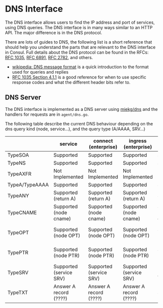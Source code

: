 # DNS Interface

The DNS interface allows users to find the IP address and port of services, using DNS
queries. The DNS interface is in many ways similar to an HTTP API. The major difference is
in the DNS protocol.

There are lots of guides to DNS, the following list is a short reference that should help you
understand the parts that are relevant to the DNS interface in Consul. Full details about
the DNS protocol can be found in the RFCs: [RFC 1035], [RFC 6891], [RFC 2782], and others.

[RFC 1035]: https://tools.ietf.org/html/rfc1035
[RFC 6891]: https://tools.ietf.org/html/rfc6891
[RFC 2782]: https://tools.ietf.org/html/rfc2782

* [wikipedia: DNS message format](https://en.wikipedia.org/wiki/Domain_Name_System#DNS_message_format)
  is a quick introduction to the format used for queries and replies
* [RFC 1035 Section 4.1.1](https://datatracker.ietf.org/doc/html/rfc1035#section-4.1.1)
  is a good reference for when to use specific response codes and what the different header
  bits refer to. 


## DNS Server

The DNS interface is implemented as a DNS server using [miekg/dns] and the handlers for
requests are in `agent/dns.go`.

The following table describe the current DNS behaviour depending on the dns query kind (node, service...), and the query type (A/AAAA, SRV...)

|                | service                 | connect (enterprise)    | ingress (enterprise)    | node                   | query           | addr                         |
|----------------|-------------------------|-------------------------|-------------------------|------------------------|-----------------|------------------------------|
| TypeSOA        | Supported               | Supported               | Supported               | Supported              | Supported       | Supported                    |
| TypeNS         | Supported               | Supported               | Supported               | Supported              | Supported       | Supported                    |
| TypeAXFR       | Not Implemented         | Not Implemented         | Not Implemented         | Not Implemented        | Not Implemented | Not Implemented              |
| TypeA/TypeAAAA | Supported               | Supported               | Supported               | Supported              |                 | Supported                    |
| TypeANY        | Supported (return A)    | Supported (return A)    | Supported (return A)    | Supported              |                 | Supported (return A)         |
| TypeCNAME      | Supported (node cname)  | Supported (node cname)  | Supported (node cname)  | Supported (node cname) |                 | return empty with A as extra |
| TypeOPT        | Supported (node OPT)    | Supported (node OPT)    | Supported (node OPT)    | Supported (node OPT)   |                 | return empty with A as extra |
| TypePTR        | Supported (node PTR)    | Supported (node PTR)    | Supported (node PTR)    | Supported (node PTR)   |                 | return empty with A as extra |
| TypeSRV        | Supported (service SRV) | Supported (service SRV) | Supported (service SRV) | No error but empty     |                 | return empty with A as extra |
| TypeTXT        | Answer A record (????)  | Answer A record (????)  | Answer A record (????)  | Supported              |                 | return empty with A as extra |

[miekg/dns]: https://github.com/miekg/dns
